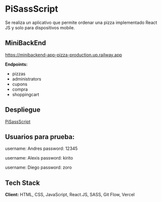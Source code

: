 
# PiSassScript

Se realiza un aplicativo que permite ordenar una pizza implementado React JS y solo para dispositivos mobile.

## MiniBackEnd

https://minibackend-app-pizza-production.up.railway.app

**Endpoints:**

- pizzas
- administrators
- cupons
- compra
- shoppingcart


## Despliegue

[PiSassScript](https://app-pizza-mobile.vercel.app/)

## Usuarios para prueba:

username: Andres
password: 12345

username: Alexis
password: kirito

username: Diego
password: zoro

## Tech Stack

**Client:** HTML, CSS, JavaScript, React.JS, SASS, Git Flow, Vercel

